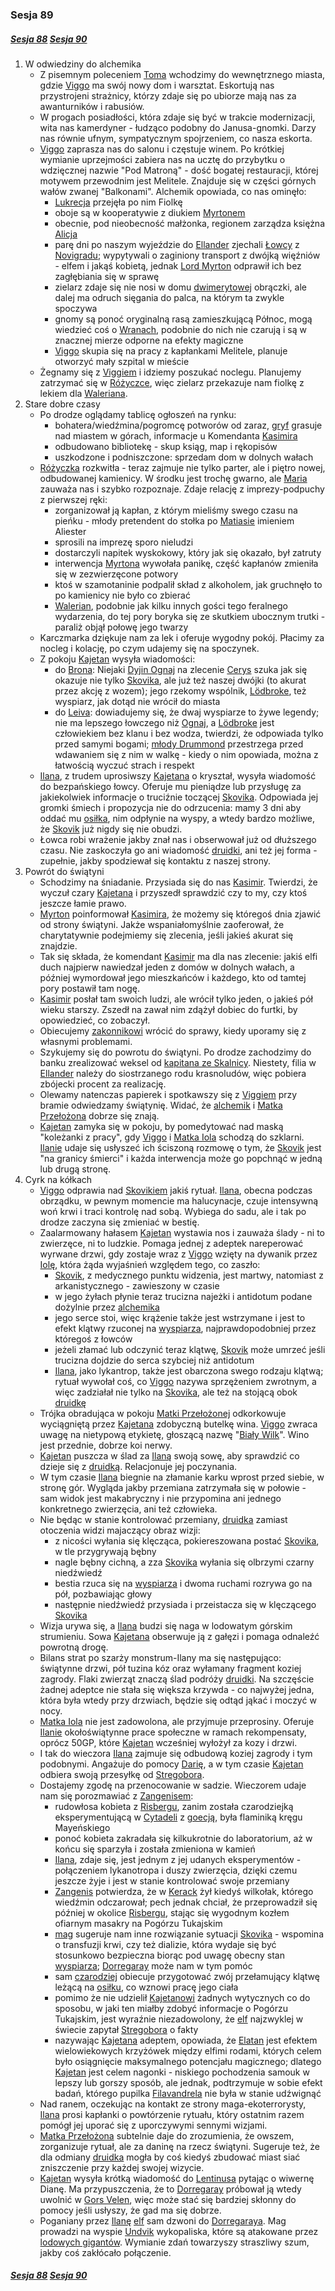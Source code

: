 ### Sesja 89
##### [Sesja 88](#sesja-088) [Sesja 90](#sesja-090)
1. W odwiedziny do alchemika
    - Z pisemnym poleceniem [Toma](#p_tom) wchodzimy do wewnętrznego miasta, gdzie [Viggo](#p_viggo_regner) ma swój nowy dom i warsztat. Eskortują nas przystrojeni strażnicy, którzy zdaje się po ubiorze mają nas za awanturników i rabusiów.
    - W progach posiadłości, która zdaje się być w trakcie modernizacji, wita nas kamerdyner - łudząco podobny do Janusa-gnomki. Darzy nas równie ufnym, sympatycznym spojrzeniem, co nasza eskorta.
    - [Viggo](#p_viggo_regner) zaprasza nas do salonu i częstuje winem. Po krótkiej wymianie uprzejmości zabiera nas na ucztę do przybytku o wdzięcznej nazwie "Pod Matroną" - dość bogatej restauracji, której motywem przewodnim jest Melitele. Znajduje się w części górnych wałów zwanej "Balkonami". Alchemik opowiada, co nas ominęło:
        - [Lukrecja](#p_lukrecja_schattenwort) przejęła po nim Fiolkę
        - oboje są w kooperatywie z diukiem [Myrtonem](#p_lord_myrton)
        - obecnie, pod nieobecność małżonka, regionem zarządza księżna [Alicja](#p_alicja_harevard)
        - parę dni po naszym wyjeździe do [Ellander](#l_ellander) zjechali [Łowcy](#r_lowca) z [Novigradu](#l_novigrad); wypytywali o zaginiony transport z dwójką więźniów - elfem i jakąś kobietą, jednak [Lord Myrton](#p_lord_myrton) odprawił ich bez zagłębiania się w sprawę
        - zielarz zdaje się nie nosi w domu [dwimerytowej](#r_dwimeryt) obrączki, ale dalej ma odruch sięgania do palca, na którym ta zwykle spoczywa
        - gnomy są ponoć oryginalną rasą zamieszkującą Północ, mogą wiedzieć coś o [Wranach](#r_wran), podobnie do nich nie czarują i są w znacznej mierze odporne na efekty magiczne
        - [Viggo](#p_viggo_regner) skupia się na pracy z kapłankami Melitele, planuje otworzyć mały szpital w mieście
    - Żegnamy się z [Viggiem](#p_viggo_regner) i idziemy poszukać noclegu. Planujemy zatrzymać się w [Różyczce](#l_rozyczka), więc zielarz przekazuje nam fiolkę z lekiem dla [Waleriana](#p_walerian).
2. Stare dobre czasy
    - Po drodze oglądamy tablicę ogłoszeń na rynku:
        - bohatera/wiedźmina/pogromcę potworów od zaraz, [gryf](#b_gryf) grasuje nad miastem w górach, informacje u Komendanta [Kasimira](#g_kasimir)
        - odbudowano bibliotekę - skup ksiąg, map i rękopisów
        - uszkodzone i podniszczone: sprzedam dom w dolnych wałach
    - [Różyczka](#l_rozyczka) rozkwitła - teraz zajmuje nie tylko parter, ale i piętro nowej, odbudowanej kamienicy. W środku jest trochę gwarno, ale [Maria](#p_maria) zauważa nas i szybko rozpoznaje. Zdaje relację z imprezy-podpuchy z pierwszej ręki:
        - zorganizował ją kapłan, z którym mieliśmy swego czasu na pieńku - młody pretendent do stołka po [Matiasie](#p_kaplan_matias) imieniem Aliester
        - sprosili na imprezę sporo nieludzi
        - dostarczyli napitek wyskokowy, który jak się okazało, był zatruty
        - interwencja [Myrtona](#p_lord_myrton) wywołała panikę, część kapłanów zmieniła się w zezwierzęcone potwory
        - ktoś w szamotaninie podpalił skład z alkoholem, jak gruchnęło to po kamienicy nie było co zbierać
        - [Walerian](#p_walerian), podobnie jak kilku innych gości tego feralnego wydarzenia, do tej pory boryka się ze skutkiem ubocznym trutki - paraliż objął połowę jego twarzy
    - Karczmarka dziękuje nam za lek i oferuje wygodny pokój. Płacimy za nocleg i kolację, po czym udajemy się na spoczynek.
    - Z pokoju [Kajetan](#g_kajetan) wysyła wiadomości:
        - do [Brona](#p_bron): Niejaki [Dyjin Ognaj](#p_ognaj) na zlecenie [Cerys](#p_cerys) szuka jak się okazuje nie tylko [Skovika](#p_skovik), ale już też naszej dwójki (to akurat przez akcję z wozem); jego rzekomy wspólnik, [Lödbroke](#p_lodborke), też wyspiarz, jak dotąd nie wrócił do miasta
        - do [Leiva](#p_leiv): dowiadujemy się, że dwaj wyspiarze to żywe legendy; nie ma lepszego łowczego niż [Ognaj](#p_ognaj), a [Lödbroke](#p_lodborke) jest człowiekiem bez klanu i bez wodza, twierdzi, że odpowiada tylko przed samymi bogami; [młody Drummond](#p_leiv) przestrzega przed wdawaniem się z nim w walkę - kiedy o nim opowiada, można z łatwością wyczuć strach i respekt
    - [Ilana](#g_ilana), z trudem uprosiwszy [Kajetana](#g_kajetan) o kryształ, wysyła wiadomość do bezpańskiego łowcy. Oferuje mu pieniądze lub przysługę za jakiekolwiek informacje o truciźnie toczącej [Skovika](#p_skovik). Odpowiada jej gromki śmiech i propozycja nie do odrzucenia: mamy 3 dni aby oddać mu [osiłka](#p_skovik), nim odpłynie na wyspy, a wtedy bardzo możliwe, że [Skovik](#p_skovik) już nigdy się nie obudzi.
    - Łowca robi wrażenie jakby znał nas i obserwował już od dłuższego czasu. Nie zaskoczyła go ani wiadomość [druidki](#g_ilana), ani też jej forma - zupełnie, jakby spodziewał się kontaktu z naszej strony.
3. Powrót do świątyni
    - Schodzimy na śniadanie. Przysiada się do nas [Kasimir](#g_kasimir). Twierdzi, że wyczuł czary [Kajetana](#g_kajetan) i przyszedł sprawdzić czy to my, czy ktoś jeszcze łamie prawo.
    - [Myrton](#p_lord_myrton) poinformował [Kasimira](#g_kasimir), że możemy się któregoś dnia zjawić od strony świątyni. Jakże wspaniałomyślnie zaoferował, że charytatywnie podejmiemy się zlecenia, jeśli jakieś akurat się znajdzie.
    - Tak się składa, że komendant [Kasimir](#g_kasimir) ma dla nas zlecenie: jakiś elfi duch najpierw nawiedzał jeden z domów w dolnych wałach, a później wymordował jego mieszkańców i każdego, kto od tamtej pory postawił tam nogę.
    - [Kasimir](#g_kasimir) posłał tam swoich ludzi, ale wrócił tylko jeden, o jakieś pół wieku starszy. Zszedł na zawał nim zdążył dobiec do furtki, by opowiedzieć, co zobaczył.
    - Obiecujemy [zakonnikowi](#g_kasimir) wrócić do sprawy, kiedy uporamy się z własnymi problemami.
    - Szykujemy się do powrotu do świątyni. Po drodze zachodzimy do banku zrealizować weksel od [kapitana ze Skalnicy](#p_wehr). Niestety, filia w [Ellander](#l_ellander) należy do siostrzanego rodu krasnoludów, więc pobiera zbójecki procent za realizację.
    - Olewamy natenczas papierek i spotkawszy się z [Viggiem](#p_viggo_regner) przy bramie odwiedzamy świątynię. Widać, że [alchemik](#p_viggo_regner) i [Matka Przełożona](#p_matka_iola) dobrze się znają.
    - [Kajetan](#g_kajetan) zamyka się w pokoju, by pomedytować nad maską "koleżanki z pracy", gdy [Viggo](#p_viggo_regner) i [Matka Iola](#p_matka_iola) schodzą do szklarni. [Ilanie](#g_ilana) udaje się usłyszeć ich ściszoną rozmowę o tym, że [Skovik](#p_skovik) jest "na granicy śmierci" i każda interwencja może go popchnąć w jedną lub drugą stronę.
4. Cyrk na kółkach
    - [Viggo](#p_viggo_regner) odprawia nad [Skovikiem](#p_skovik) jakiś rytuał. [Ilana](#g_ilana), obecna podczas obrządku, w pewnym momencie ma halucynacje, czuje intensywną woń krwi i traci kontrolę nad sobą. Wybiega do sadu, ale i tak po drodze zaczyna się zmieniać w bestię.
    - Zaalarmowany hałasem [Kajetan](#g_kajetan) wystawia nos i zauważa ślady - ni to zwierzęce, ni to ludzkie. Pomaga jednej z adeptek nareperować wyrwane drzwi, gdy zostaje wraz z [Viggo](#p_viggo_regner) wzięty na dywanik przez [Iolę](#p_matka_iola), która żąda wyjaśnień względem tego, co zaszło:
        - [Skovik](#p_skovik), z medycznego punktu widzenia, jest martwy, natomiast z arkanistycznego - zawieszony w czasie
        - w jego żyłach płynie teraz trucizna najeżki i antidotum podane dożylnie przez [alchemika](#p_viggo_regner)
        - jego serce stoi, więc krążenie także jest wstrzymane i jest to efekt klątwy rzuconej na [wyspiarza](#p_skovik), najprawdopodobniej przez któregoś z łowców
        - jeżeli złamać lub odczynić teraz klątwę, [Skovik](#p_skovik) może umrzeć jeśli trucizna dojdzie do serca szybciej niż antidotum
        - [Ilana](#g_ilana), jako lykantrop, także jest obarczona swego rodzaju klątwą; rytuał wywołał coś, co [Viggo](#p_viggo_regner) nazywa sprzężeniem zwrotnym, a więc zadziałał nie tylko na [Skovika](#p_skovik), ale też na stojącą obok [druidkę](#g_ilana)
    - Trójka obradująca w pokoju [Matki Przełożonej](#p_matka_iola) odkorkowuje wyciągniętą przez [Kajetana](#g_kajetan) zdobyczną butelkę wina. [Viggo](#p_viggo_regner) zwraca uwagę na nietypową etykietę, głoszącą nazwę "[Biały Wilk](#p_geralt)". Wino jest przednie, dobrze koi nerwy.
    - [Kajetan](#g_kajetan) puszcza w ślad za [Ilaną](#g_ilana) swoją sowę, aby sprawdzić co dzieje się z [druidką](#g_ilana). Relacjonuje jej poczynania.
    - W tym czasie [Ilana](#g_ilana) biegnie na złamanie karku wprost przed siebie, w stronę gór. Wygląda jakby przemiana zatrzymała się w połowie - sam widok jest makabryczny i nie przypomina ani jednego konkretnego zwierzęcia, ani też człowieka.
    - Nie będąc w stanie kontrolować przemiany, [druidka](#g_ilana) zamiast otoczenia widzi majaczący obraz wizji: 
        - z nicości wyłania się klęcząca, pokiereszowana postać [Skovika](#p_skovik), w tle przygrywają bębny
        - nagle bębny cichną, a zza [Skovika](#p_skovik) wyłania się olbrzymi czarny niedźwiedź
        - bestia rzuca się na [wyspiarza](#p_skovik) i dwoma ruchami rozrywa go na pół, pozbawiając głowy
        - następnie niedźwiedź przysiada i przeistacza się w klęczącego [Skovika](#p_skovik)
    - Wizja urywa się, a [Ilana](#g_ilana) budzi się naga w lodowatym górskim strumieniu. Sowa [Kajetana](#g_kajetan) obserwuje ją z gałęzi i pomaga odnaleźć powrotną drogę. 
    - Bilans strat po szarży monstrum-Ilany ma się następująco: świątynne drzwi, pół tuzina kóz oraz wyłamany fragment koziej zagrody. Flaki zwierząt znaczą ślad podróży [druidki](#g_ilana). Na szczęście żadnej adeptce nie stała się większa krzywda - co najwyżej jedna, która była wtedy przy drzwiach, będzie się odtąd jąkać i moczyć w nocy.
    - [Matka Iola](#p_matka_iola) nie jest zadowolona, ale przyjmuje przeprosiny. Oferuje [Ilanie](#g_ilana) okołoświątynne prace społeczne w ramach rekompensaty, oprócz 50GP, które [Kajetan](#g_kajetan) wcześniej wyłożył za kozy i drzwi.
    - I tak do wieczora [Ilana](#g_ilana) zajmuje się odbudową koziej zagrody i tym podobnymi. Angażuje do pomocy [Darię](#p_daria), a w tym czasie [Kajetan](#g_kajetan) odbiera swoją przesyłkę od [Stregobora](#p_stregobor).
    - Dostajemy zgodę na przenocowanie w sadzie. Wieczorem udaje nam się porozmawiać z [Zangenisem](#p_zangenis):
        - rudowłosa kobieta z [Risbergu](#l_gora_cremora), zanim została czarodziejką eksperymentującą w [Cytadeli](#l_gora_cremora) z [goecją](#r_goecja), była flaminiką kręgu Mayeńskiego
        - ponoć kobieta zakradała się kilkukrotnie do laboratorium, aż w końcu się sparzyła i została zmieniona w kamień
        - [Ilana](#g_ilana), zdaje się, jest jednym z jej udanych eksperymentów - połączeniem lykanotropa i duszy zwierzęcia, dzięki czemu jeszcze żyje i jest w stanie kontrolować swoje przemiany
        - [Zangenis](#p_zangenis) potwierdza, że w [Kerack](#l_kerack) żył kiedyś wilkołak, którego wiedźmin odczarował; pech jednak chciał, że przeprowadził się później w okolice [Risbergu](#l_gora_cremora), stając się wygodnym kozłem ofiarnym masakry na Pogórzu Tukajskim
        - [mag](#p_zangenis) sugeruje nam inne rozwiązanie sytuacji [Skovika](#p_skovik) - wspomina o transfuzji krwi, czy też dializie, która wydaje się być stosunkowo bezpieczna biorąc pod uwagę obecny stan [wyspiarza](#p_skovik); [Dorregaray](#p_dorregaray) może nam w tym pomóc
        - sam [czarodziej](#p_zangenis) obiecuje przygotować zwój przełamujący klątwę leżącą na [osiłku](#p_skovik), co wznowi pracę jego ciała
        - pomimo że nie udzielił [Kajetanowi](#g_kajetan) żadnych wytycznych co do sposobu, w jaki ten miałby zdobyć informacje o Pogórzu Tukajskim, jest wyraźnie niezadowolony, że [elf](#g_kajetan) najzwyklej w świecie zapytał [Stregobora](#p_stregobor) o fakty
        - nazywając [Kajetana](#g_kajetan) adeptem, opowiada, że [Elatan](#p_elatan) jest efektem wielowiekowych krzyżówek między elfimi rodami, których celem było osiągnięcie maksymalnego potencjału magicznego; dlatego [Kajetan](#g_kajetan) jest celem nagonki - niskiego pochodzenia samouk w lepszy lub gorszy sposób, ale jednak, podtrzymuje w sobie efekt badań, którego pupilka [Filavandrela](#p_filavandrel) nie była w stanie udźwignąć
    - Nad ranem, oczekując na kontakt ze strony maga-ekoterrorysty, [Ilana](#g_ilana) prosi kapłanki o powtórzenie rytuału, który ostatnim razem pomógł jej uporać się z uporczywymi sennymi wizjami.
    - [Matka Przełożona](#p_matka_iola) subtelnie daje do zrozumienia, że owszem, zorganizuje rytuał, ale za daninę na rzecz świątyni. Sugeruje też, że dla odmiany [druidka](#g_ilana) mogła by coś kiedyś zbudować miast siać zniszczenie przy każdej swojej wizycie.
    - [Kajetan](#g_kajetan) wysyła krótką wiadomość do [Lentinusa](#p_lentinus) pytając o wiwernę Dianę. Ma przypuszczenia, że to [Dorregaray](#p_dorregaray) próbował ją wtedy uwolnić w [Gors Velen](#l_gors_velen), więc może stać się bardziej skłonny do pomocy jeśli usłyszy, że gad ma się dobrze.
    - Poganiany przez [Ilanę](#g_ilana) [elf](#g_kajetan) sam dzwoni do [Dorregaraya](#p_dorregaray). Mag prowadzi na wyspie [Undvik](#l_undvik) wykopaliska, które są atakowane przez [lodowych gigantów](#b_lodowy_gigant). Wymianie zdań towarzyszy straszliwy szum, jakby coś zakłócało połączenie.

##### [Sesja 88](#sesja-088) [Sesja 90](#sesja-090)